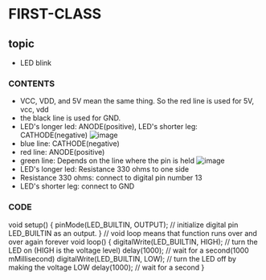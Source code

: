 # FIRST-CLASS

## topic
- LED blink
### CONTENTS
- VCC, VDD, and 5V mean the same thing. So the red line is used for 5V, vcc, vdd
- the black line is used for GND.
- LED's longer led: ANODE(positive), LED's shorter leg: CATHODE(negative)
![image](https://user-images.githubusercontent.com/102523600/173241461-b521b81c-461b-446f-a09d-ccd35dd4d0b4.png)
- blue line: CATHODE(negative)
- red line: ANODE(positive)
- green line: Depends on the line where the pin is held
![image](https://user-images.githubusercontent.com/102523600/173241719-9aad257a-0d9b-4c8d-aa08-a6cc272b2d37.png)
- LED's longer led: Resistance 330 ohms to one side
- Resistance 330 ohms: connect to digital pin number 13
- LED's shorter leg: connect to GND
### CODE
void setup() {
  pinMode(LED_BUILTIN, OUTPUT); // initialize digital pin LED_BUILTIN as an output.
}
// void loop means that function runs over and over again forever
void loop() {
  digitalWrite(LED_BUILTIN, HIGH);  // turn the LED on (HIGH is the voltage level)
  delay(1000);                       // wait for a second(1000 mMillisecond)
  digitalWrite(LED_BUILTIN, LOW);   // turn the LED off by making the voltage LOW
  delay(1000);                       // wait for a second
}
